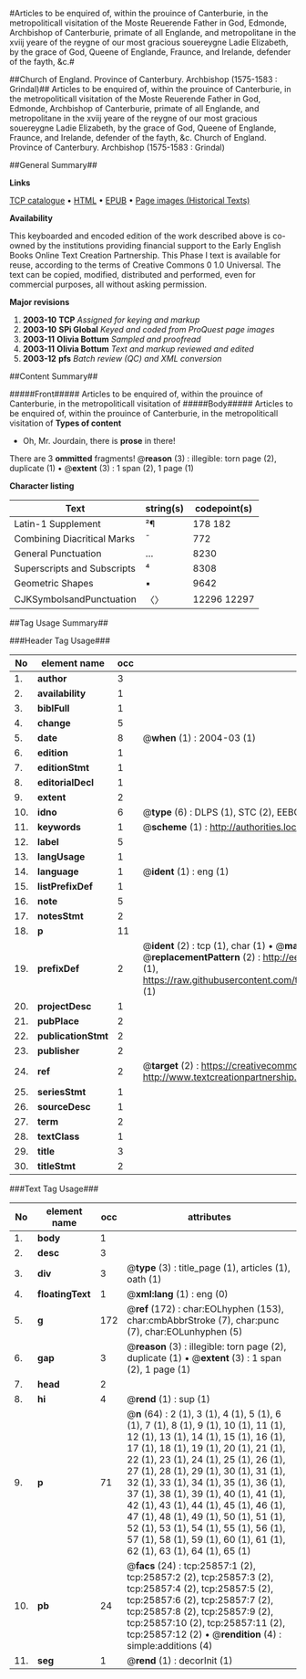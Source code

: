 #Articles to be enquired of, within the prouince of Canterburie, in the metropoliticall visitation of the Moste Reuerende Father in God, Edmonde, Archbishop of Canterburie, primate of all Englande, and metropolitane in the xviij yeare of the reygne of our most gracious souereygne Ladie Elizabeth, by the grace of God, Queene of Englande, Fraunce, and Irelande, defender of the fayth, &c.#

##Church of England. Province of Canterbury. Archbishop (1575-1583 : Grindal)##
Articles to be enquired of, within the prouince of Canterburie, in the metropoliticall visitation of the Moste Reuerende Father in God, Edmonde, Archbishop of Canterburie, primate of all Englande, and metropolitane in the xviij yeare of the reygne of our most gracious souereygne Ladie Elizabeth, by the grace of God, Queene of Englande, Fraunce, and Irelande, defender of the fayth, &c.
Church of England. Province of Canterbury. Archbishop (1575-1583 : Grindal)

##General Summary##

**Links**

[TCP catalogue](http://www.ota.ox.ac.uk/tcp/)  • 
[HTML](http://tei.it.ox.ac.uk/tcp/Texts-HTML/free/A00/A00158.html)  • 
[EPUB](http://tei.it.ox.ac.uk/tcp/Texts-EPUB/free/A00/A00158.epub) • 
[Page images (Historical Texts)](https://data.historicaltexts.jisc.ac.uk/view?pubId=eebo-22884259e&pageId=eebo-22884259e-25857-1)

**Availability**

This keyboarded and encoded edition of the
	       work described above is co-owned by the institutions
	       providing financial support to the Early English Books
	       Online Text Creation Partnership. This Phase I text is
	       available for reuse, according to the terms of Creative
	       Commons 0 1.0 Universal. The text can be copied,
	       modified, distributed and performed, even for
	       commercial purposes, all without asking permission.

**Major revisions**

1. __2003-10__ __TCP__ *Assigned for keying and markup*
1. __2003-10__ __SPi Global__ *Keyed and coded from ProQuest page images*
1. __2003-11__ __Olivia Bottum__ *Sampled and proofread*
1. __2003-11__ __Olivia Bottum__ *Text and markup reviewed and edited*
1. __2003-12__ __pfs__ *Batch review (QC) and XML conversion*

##Content Summary##

#####Front#####
Articles to be enquired of, within the prouince of Canterburie, in the metropoliticall visitation of
#####Body#####
Articles to be enquired of, within the prouince of Canterburie, in the metropoliticall visitation of
**Types of content**

  * Oh, Mr. Jourdain, there is **prose** in there!

There are 3 **ommitted** fragments! 
 @__reason__ (3) : illegible: torn page (2), duplicate (1)  •  @__extent__ (3) : 1 span (2), 1 page (1)

**Character listing**


|Text|string(s)|codepoint(s)|
|---|---|---|
|Latin-1 Supplement|²¶|178 182|
|Combining             Diacritical Marks|̄|772|
|General Punctuation|…|8230|
|Superscripts             and Subscripts|⁴|8308|
|Geometric Shapes|▪|9642|
|CJKSymbolsandPunctuation|〈〉|12296 12297|

##Tag Usage Summary##

###Header Tag Usage###

|No|element name|occ|attributes|
|---|---|---|---|
|1.|__author__|3||
|2.|__availability__|1||
|3.|__biblFull__|1||
|4.|__change__|5||
|5.|__date__|8| @__when__ (1) : 2004-03 (1)|
|6.|__edition__|1||
|7.|__editionStmt__|1||
|8.|__editorialDecl__|1||
|9.|__extent__|2||
|10.|__idno__|6| @__type__ (6) : DLPS (1), STC (2), EEBO-CITATION (1), OCLC (1), VID (1)|
|11.|__keywords__|1| @__scheme__ (1) : http://authorities.loc.gov/ (1)|
|12.|__label__|5||
|13.|__langUsage__|1||
|14.|__language__|1| @__ident__ (1) : eng (1)|
|15.|__listPrefixDef__|1||
|16.|__note__|5||
|17.|__notesStmt__|2||
|18.|__p__|11||
|19.|__prefixDef__|2| @__ident__ (2) : tcp (1), char (1)  •  @__matchPattern__ (2) : ([0-9\-]+):([0-9IVX]+) (1), (.+) (1)  •  @__replacementPattern__ (2) : http://eebo.chadwyck.com/downloadtiff?vid=$1&page=$2 (1), https://raw.githubusercontent.com/textcreationpartnership/Texts/master/tcpchars.xml#$1 (1)|
|20.|__projectDesc__|1||
|21.|__pubPlace__|2||
|22.|__publicationStmt__|2||
|23.|__publisher__|2||
|24.|__ref__|2| @__target__ (2) : https://creativecommons.org/publicdomain/zero/1.0/ (1), http://www.textcreationpartnership.org/docs/. (1)|
|25.|__seriesStmt__|1||
|26.|__sourceDesc__|1||
|27.|__term__|2||
|28.|__textClass__|1||
|29.|__title__|3||
|30.|__titleStmt__|2||


###Text Tag Usage###

|No|element name|occ|attributes|
|---|---|---|---|
|1.|__body__|1||
|2.|__desc__|3||
|3.|__div__|3| @__type__ (3) : title_page (1), articles (1), oath (1)|
|4.|__floatingText__|1| @__xml:lang__ (1) : eng (0)|
|5.|__g__|172| @__ref__ (172) : char:EOLhyphen (153), char:cmbAbbrStroke (7), char:punc (7), char:EOLunhyphen (5)|
|6.|__gap__|3| @__reason__ (3) : illegible: torn page (2), duplicate (1)  •  @__extent__ (3) : 1 span (2), 1 page (1)|
|7.|__head__|2||
|8.|__hi__|4| @__rend__ (1) : sup (1)|
|9.|__p__|71| @__n__ (64) : 2 (1), 3 (1), 4 (1), 5 (1), 6 (1), 7 (1), 8 (1), 9 (1), 10 (1), 11 (1), 12 (1), 13 (1), 14 (1), 15 (1), 16 (1), 17 (1), 18 (1), 19 (1), 20 (1), 21 (1), 22 (1), 23 (1), 24 (1), 25 (1), 26 (1), 27 (1), 28 (1), 29 (1), 30 (1), 31 (1), 32 (1), 33 (1), 34 (1), 35 (1), 36 (1), 37 (1), 38 (1), 39 (1), 40 (1), 41 (1), 42 (1), 43 (1), 44 (1), 45 (1), 46 (1), 47 (1), 48 (1), 49 (1), 50 (1), 51 (1), 52 (1), 53 (1), 54 (1), 55 (1), 56 (1), 57 (1), 58 (1), 59 (1), 60 (1), 61 (1), 62 (1), 63 (1), 64 (1), 65 (1)|
|10.|__pb__|24| @__facs__ (24) : tcp:25857:1 (2), tcp:25857:2 (2), tcp:25857:3 (2), tcp:25857:4 (2), tcp:25857:5 (2), tcp:25857:6 (2), tcp:25857:7 (2), tcp:25857:8 (2), tcp:25857:9 (2), tcp:25857:10 (2), tcp:25857:11 (2), tcp:25857:12 (2)  •  @__rendition__ (4) : simple:additions (4)|
|11.|__seg__|1| @__rend__ (1) : decorInit (1)|
